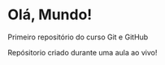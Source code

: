 # Olá, Mundo!
 Primeiro repositório do curso Git e GitHub

 Repósitorio criado durante uma aula ao vivo!
